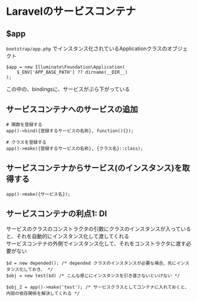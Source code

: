 # Laravelのサービスコンテナ

## $app
`bootstrap/app.php` でインスタンス化されているApplicationクラスのオブジェクト
```
$app = new Illuminate\Foundation\Application(
    $_ENV['APP_BASE_PATH'] ?? dirname(__DIR__)
);
```
この中の、bindingsに、サービスがぶら下がっている


## サービスコンテナへのサービスの追加
```
# 関数を登録する
app()->bind({登録するサービスの名称}, function(){});

# クラスを登録する
app()->make({登録するサービスの名称}, {クラス名}::class);
```

## サービスコンテナからサービス(のインスタンス)を取得する
```
app()->make({サービス名});
```

## サービスコンテナの利点1: DI
サービスのクラスのコンストラクタの引数にクラスのインスタンスが入っていると、それを自動的にインスタンス化して渡してくれる  
サービスコンテナの外側でインスタンス化して、それをコンストラクタに渡す必要がない
```
$d = new depended(); /* depended クラスのインスタンスが必要な場合、先にインスタンス化しておき、 */
$obj = new test($d) /* こんな感じにインスタンスを引き渡さないといけない */

$obj_2 = app()->make('test'); /* サービスクラスとしてコンテナに入れておくと、内部の依存関係を解決してくれる */
```

